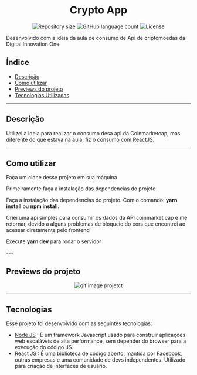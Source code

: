 <h1 align="center">
  Crypto App
</h1>

<p align="center">
 <img alt="Repository size" src="https://img.shields.io/github/repo-size/luizeduul/CryptocurrencyApp">
 <img alt="GitHub language count" src="https://img.shields.io/github/languages/count/luizeduul/CryptocurrencyApp">
 <img alt="License" src="https://img.shields.io/badge/license-MIT-brightgreen">
</p>
<p>Desenvolvido com a ideia da aula de consumo de Api de criptomoedas da Digital Innovation One. 
  <a href="/" target="_blank" rel="noopener noreferrer nofollow"></a>
</p>

## Índice
- [Descrição](#descrição)
- [Como utilizar](#como-utilizar)
- [Previews do projeto](#previews-do-projeto)
- [Tecnologias Utilizadas](#tecnologias)

---

## Descrição
<p>Utilizei a ideia para realizar o consumo desa api da Coinmarketcap, mas diferente do que estava na aula, fiz o consumo com ReactJS.</p>

---

## Como utilizar 
<p>Faça um clone desse projeto em sua máquina</p>
<p>Primeiramente faça a instalação das dependencias do projeto</p>
<p>Faça a instalação das dependencias do projeto. Com o comando: <strong>yarn install</strong> ou <strong>npm install</strong>.</p>
<p>Criei uma api simples para consumir os dados da API coinmarket cap e me retornar, devido a alguns problemas de bloqueio do cors que encontrei ao acessar diretamente pelo frontend</p>
<p>Execute <strong>yarn dev</strong> para rodar o servidor</p>
---

## Previews do projeto

<p align="center">
 <img src="https://ik.imagekit.io/8qmbx6p1dq/CriptoApp/cryptoapp_hUefP04_Z.gif" alt="gif image projetct" />
</p>

---

## Tecnologias
 Esse projeto foi desenvolvido com as seguintes tecnologias:
  - [Node JS](https://nodejs.org/en/) : É um framework Javascript usado para construir aplicações web escaláveis de alta performance, sem depender do browser para a execução do código JS.
  - [React JS](https://reactjs.org) : É uma biblioteca de código aberto, mantida por Facebook, outras empresas e uma comunidade de devs independentes. Utilizado para criação de interfaces de usuário.
